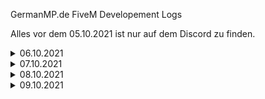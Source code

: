 GermanMP.de FiveM Developement Logs

Alles vor dem 05.10.2021 ist nur auf dem Discord zu finden.

<details>
<summary>06.10.2021</summary>
<br>-added new BVG Busses (creating Design/Erstellung vom Design)
<br>-testing small scripts tests (HUD/Items/etc.)
</details>

<details>
<summary>07.10.2021</summary>
<br>-fixed Bus Windows for Mercedes Citaro (full black/Bus Fenster komplett Schwarz)
<br>-fixed Performance improvements prepared/Perfromance Verbesserungen vorbereitet (Start in 1 Resource)
</details>

<details>
<summary>08.10.2021</summary>
<br>-added new destinations for the BVG Mercedes Citaro
<br>-added new Tram Model
<br>-added list for feature vehicles:

<details>
<summary>Vehicle List</summary>
<br>Audi  
<br>Bmw    
<br>Fiat
<br>Ford
<br>Mercedes
<br>Opel
<br>Porsche
<br>Renault
<br>Skoda
<br>Toyota
<br>Volvo
<br>VW
<br>Peugeot
<br>Hyundai
<br>Seat
<br>Cupra
<br>Nissan
<br>Mazda
<br>Citroen
<br>Kia
<br>Honda
<br>Suzuki
<br>Volvo
<br>Mitsubishi
<br>Smart
<br>Dacia
<br>Mini
<br>Porsche
<br>Chevrolet
<br>Alfa Romeo
<br>Subaru
<br>Land Rover
<br>Jeep
<br>Jaguar
<br>Lexus
<br>Aston Martin
<br>Bentley
<br>Bugatti
<br>Cadillac
<br>Dodge
<br>Ferrari 
<br>Koenigsegg
<br>Lotus
<br>Lamborghini
<br>McLaren
<br>Scania
<br>Tesla
<br>Rolls Royce
<br>Pagani
<br>Polestar
<br>Ducati
<br>DAF
<br>MAN
<br>Iveco
</details>
</details>

<details>
<summary>09.10.2021</summary>
<br>-added CarSounds for R8 RS7 & RS6 (ServerSided)
<br>-added new Audi 
<br>-working on new BMWs
</details> 
